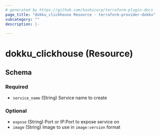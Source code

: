 ```yaml
---
# generated by https://github.com/hashicorp/terraform-plugin-docs
page_title: "dokku_clickhouse Resource - terraform-provider-dokku"
subcategory: ""
description: |-
  
---
```


# dokku_clickhouse (Resource)





<!-- schema generated by tfplugindocs -->
## Schema

### Required

- `service_name` (String) Service name to create

### Optional

- `expose` (String) Port or IP:Port to expose service on
- `image` (String) Image to use in `image:version` format
